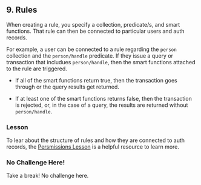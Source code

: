 ## 9. Rules

When creating a rule, you specify a collection, predicate/s, and smart functions. That rule can then be connected to particular users and auth records. 

For example, a user can be connected to a rule regarding the `person` collection and the `person/handle` predicate. If they issue a query or transaction that includues `person/handle`, then the smart functions attached to the rule are triggered. 

- If all of the smart functions return true, then the transaction goes through or the query results get returned. 

- If at least one of the smart functions returns false, then the transaction is rejected, or, in the case of a query, the results are returned without `person/handle`. 

### Lesson
To lear about the structure of rules and how they are connected to auth records, the <a href="/lesson/im-permissions/1" target="_blank">Persmissions Lesson</a> is a helpful resource to learn more.

<div class="challenge">
<h3>No Challenge Here!</h3>
<p>Take a break! No challenge here.</p>
</div>
